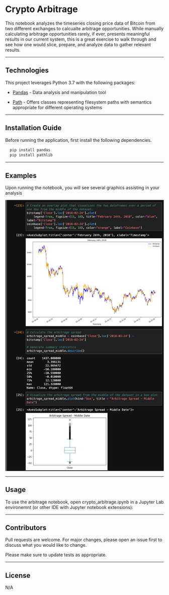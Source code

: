 # Crypto Arbitrage

This notebook analyzes the timeseries closing price data of Bitcoin from two different exchanges to calcualte arbitrage opportunities. While manually calculating arbitrage opportunities rarely, if ever, presents meaningful results in our current system, this is a great exercise to walk through and see how one would slice, prepare, and analyze data to gather relevant results. 

---

## Technologies

This project leverages Python 3.7 with the following packages:

* [Pandas](https://pandas.pydata.org/docs/) - Data analysis and manipulation tool

* [Path](https://docs.python.org/3/library/pathlib.html) - Offers classes representing filesystem paths with semantics appropriate for different operating systems

---

## Installation Guide

Before running the application, first install the following dependencies.

```python
  pip install pandas
  pip install pathlib
```

---

## Examples

Upon running the notebook, you will see several graphics assisting in your analysis

![Loan Qualifier Prompts](./images/crypto_arbitrage.png)

---

## Usage

To use the arbitrage notebook, open crypto_arbitrage.ipynb in a Jupyter Lab environemnt (or other IDE with Jupyter notebook extensions):

---

## Contributors

Pull requests are welcome. For major changes, please open an issue first to discuss what you would like to change.

Please make sure to update tests as appropriate.

---

## License

N/A
